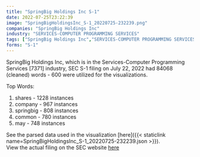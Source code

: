```yaml
---
title: "SpringBig Holdings Inc S-1"
date: 2022-07-25T23:22:39
image: "SpringBigHoldingsInc_S-1_20220725-232239.png"
companies: "SpringBig Holdings Inc"
industry: "SERVICES-COMPUTER PROGRAMMING SERVICES"
tags: ["SpringBig Holdings Inc","SERVICES-COMPUTER PROGRAMMING SERVICES","07-22-2022","S-1"]
forms: "S-1"
---
```

SpringBig Holdings Inc, which is in the Services-Computer Programming Services [7371] industry, SEC S-1 filing on July 22, 2022 had 84068 (cleaned) words - 600 were utilized for the visualizations.

Top Words:
1. shares - 1228 instances
2. company - 967 instances
3. springbig - 808 instances
4. common - 780 instances
5. may - 748 instances


See the parsed data used in the visualization [here]({{< staticlink name=SpringBigHoldingsInc_S-1_20220725-232239.json >}}).  
View the actual filing on the SEC website [here](https://www.sec.gov/Archives/edgar/data/1801602/0001140361-22-026731.txt)